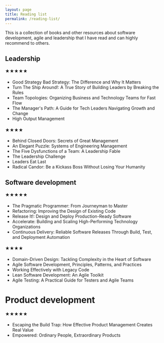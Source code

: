 ```yaml
---
layout: page
title: Reading list
permalink: /reading-list/
---
```


This is a collection of books and other resources about software development, agile and leadership that I have read and can highly recommend to others.

## Leadership

#### &#9733;&#9733;&#9733;&#9733;&#9733;

- Good Strategy Bad Strategy: The Difference and Why It Matters
- Turn The Ship Around!: A True Story of Building Leaders by Breaking the Rules
- Team Topologies: Organizing Business and Technology Teams for Fast Flow
- The Manager's Path: A Guide for Tech Leaders Navigating Growth and Change
- High Output Management

#### &#9733;&#9733;&#9733;&#9733;

- Behind Closed Doors: Secrets of Great Management
- An Elegant Puzzle: Systems of Engineering Management
- The Five Dysfunctions of a Team: A Leadership Fable
- The Leadership Challenge
- Leaders Eat Last
- Radical Candor: Be a Kickass Boss Without Losing Your Humanity


## Software development

#### &#9733;&#9733;&#9733;&#9733;&#9733;

- The Pragmatic Programmer: From Journeyman to Master
- Refactoring: Improving the Design of Existing Code
- Release It!: Design and Deploy Production-Ready Software
- Accelerate: Building and Scaling High-Performing Technology Organizations
- Continuous Delivery: Reliable Software Releases Through Build, Test, and Deployment Automation

#### &#9733;&#9733;&#9733;&#9733;

- Domain-Driven Design: Tackling Complexity in the Heart of Software
- Agile Software Development, Principles, Patterns, and Practices
- Working Effectively with Legacy Code
- Lean Software Development: An Agile Toolkit
- Agile Testing: A Practical Guide for Testers and Agile Teams

# Product development

#### &#9733;&#9733;&#9733;&#9733;&#9733;

- Escaping the Build Trap: How Effective Product Management Creates Real Value
- Empowered: Ordinary People, Extraordinary Products
